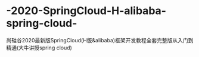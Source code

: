 # -2020-SpringCloud-H-alibaba-spring-cloud-
尚硅谷2020最新版SpringCloud(H版&amp;alibaba)框架开发教程全套完整版从入门到精通(大牛讲授spring cloud)
